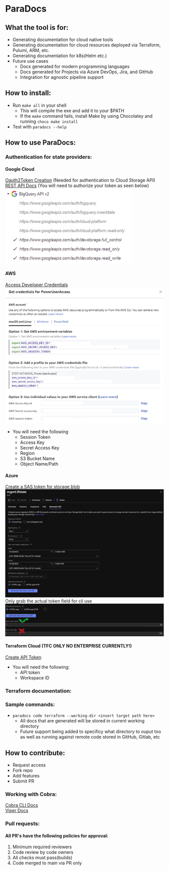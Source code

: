 # ParaDocs 

## What the tool is for: 
* Generating documentation for cloud native tools
* Generating documentation for cloud resources deployed via Terraform, Pulumi, ARM, etc.
* Generating documentation for k8s(Helm etc.)
* Future use cases
  * Docs generated for modern programming languages
  * Docs generated for Projects via Azure DevOps, Jira, and GitHub 
  * Integration for agnostic pipeline support 
## How to install: 
  * Run ```make all``` in your shell 
    * This will compile the exe and add it to your $PATH 
    * If the ```make``` command fails, install Make by using Chocolatey and running ```choco make install```
  * Test with ```paradocs --help```
## How to use ParaDocs:
### Authentication for state providers: 
#### Google Cloud 
[Oauth2Token Creation](https://developers.google.com/identity/protocols/oauth2) (Needed for authentication to Cloud Storage API)<br>
[REST API Docs](https://cloud.google.com/storage/docs/downloading-objects) (You will need to authorize your token as seen below)<br>
![img.png](assets/gcpapi.png)
#### AWS
[Access Developer Credentials](https://docs.aws.amazon.com/sdk-for-javascript/v2/developer-guide/getting-your-credentials.html)
![Developer Creds](assets/awscredssnip.png)
* You will need the following 
  * Session Token 
  * Access Key
  * Secret Access Key
  * Region 
  * S3 Bucket Name 
  * Object Name/Path
#### Azure
[Create a SAS token for storage blob](https://docs.microsoft.com/en-us/azure/cognitive-services/translator/document-translation/create-sas-tokens?tabs=Containers) <br>
![Access Blob](assets/gensas.png)<br>
Only grab the actual token field for cli use<br>
![Only Token](assets/sastoken.png)

#### Terraform Cloud (TFC ONLY NO ENTERPRISE CURRENTLY!) 
[Create API Token](https://www.terraform.io/cloud-docs/users-teams-organizations/api-tokens)
* You will need the following:
  * API token 
  * Workspace ID
### Terraform documentation:
### Sample commands:
* ```paradocs code terraform --working-dir <insert target path here>```
  * All docs that are generated will be stored in current working directory
  * Future support being added to specificy what directory to ouput too as well as running against remote code stored in GitHub, Gitlab, etc
## How to contribute:
  * Request access 
  * Fork repo 
  * Add features 
  * Submit PR 
### Working with Cobra:
  [Cobra CLI Docs](https://github.com/spf13/cobra) <br>
  [Viper Docs](https://github.com/spf13/viper)
### Pull requests:
#### All PR's have the following policies for approval: 
1. Minimum required reviewers 
2. Code review by code owners 
3. All checks must pass(builds)
4. Code merged to main via PR only


